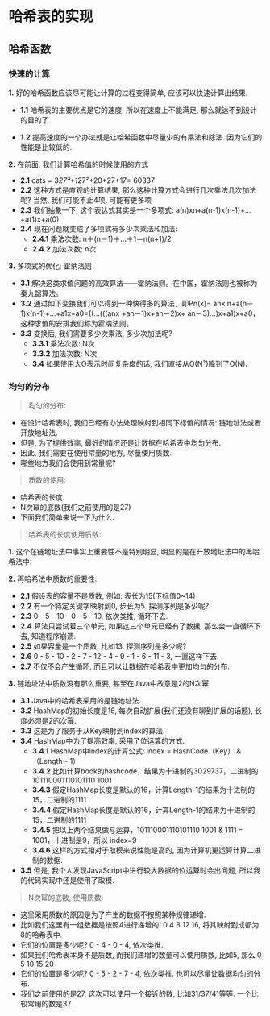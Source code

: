 # 哈希表的实现

## 哈希函数

### 快速的计算

**1.** 好的哈希函数应该尽可能让计算的过程变得简单, 应该可以快速计算出结果.

- **1.1** 哈希表的主要优点是它的速度, 所以在速度上不能满足, 那么就达不到设计的目的了.
  
- **1.2** 提高速度的一个办法就是让哈希函数中尽量少的有乘法和除法. 因为它们的性能是比较低的.

**2.** 在前面, 我们计算哈希值的时候使用的方式

- **2.1** cats = 3*27³+1*27²+20*27+17= 60337
- **2.2** 这种方式是直观的计算结果, 那么这种计算方式会进行几次乘法几次加法呢? 当然, 我们可能不止4项, 可能有更多项
- **2.3** 我们抽象一下, 这个表达式其实是一个多项式: a(n)xn+a(n-1)x(n-1)+…+a(1)x+a(0)
- **2.4** 现在问题就变成了多项式有多少次乘法和加法:
  - **2.4.1** 乘法次数: n＋(n－1)＋…＋1＝n(n+1)/2
  - **2.4.2** 加法次数: n次

**3.** 多项式的优化: 霍纳法则

- **3.1** 解决这类求值问题的高效算法――霍纳法则。在中国，霍纳法则也被称为秦九韶算法。
- **3.2** 通过如下变换我们可以得到一种快得多的算法，即Pn(x)= anx n+a(n－1)x(n-1)+…+a1x+a0=((…(((anx +an－1)x+an－2)x+ an－3)…)x+a1)x+a0，这种求值的安排我们称为霍纳法则。
- **3.3** 变换后, 我们需要多少次乘法, 多少次加法呢?
  - **3.3.1** 乘法次数: N次
  - **3.3.2** 加法次数: N次.
  - **3.4** 如果使用大O表示时间复杂度的话, 我们直接从O(N²)降到了O(N).

### 均匀的分布

> 均匀的分布:

- 在设计哈希表时, 我们已经有办法处理映射到相同下标值的情况: 链地址法或者开放地址法.
- 但是, 为了提供效率, 最好的情况还是让数据在哈希表中均匀分布.
- 因此, 我们需要在使用常量的地方, 尽量使用质数.
- 哪些地方我们会使用到常量呢?

> 质数的使用:

- 哈希表的长度.
- N次幂的底数(我们之前使用的是27)
- 下面我们简单来说一下为什么.

> 哈希表的长度使用质数:

**1.** 这个在链地址法中事实上重要性不是特别明显, 明显的是在开放地址法中的再哈希法中.

**2.** 再哈希法中质数的重要性:

- **2.1** 假设表的容量不是质数, 例如: 表长为15(下标值0~14)
- **2.2** 有一个特定关键字映射到0, 步长为5. 探测序列是多少呢?
- **2.3** 0 - 5 - 10 - 0 - 5 - 10, 依次类推, 循环下去.
- **2.4** 算法只尝试着三个单元, 如果这三个单元已经有了数据, 那么会一直循环下去, 知道程序崩溃.
- **2.5** 如果容量是一个质数, 比如13. 探测序列是多少呢?
- **2.6** 0 - 5 - 10 - 2 - 7 - 12 - 4 - 9 - 1 - 6 - 11 - 3, 一直这样下去.
- **2.7** 不仅不会产生循环, 而且可以让数据在哈希表中更加均匀的分布.

**3.** 链地址法中质数没有那么重要, 甚至在Java中故意是2的N次幂

- **3.1** Java中的哈希表采用的是链地址法.
- **3.2** HashMap的初始长度是16, 每次自动扩展(我们还没有聊到扩展的话题), 长度必须是2的次幂.
- **3.3** 这是为了服务于从Key映射到index的算法.
- **3.4** HashMap中为了提高效率, 采用了位运算的方式.
  - **3.4.1** HashMap中index的计算公式: index = HashCode（Key） & （Length - 1）
  - **3.4.2** 比如计算book的hashcode，结果为十进制的3029737，二进制的101110001110101110 1001
  - **3.4.3** 假定HashMap长度是默认的16，计算Length-1的结果为十进制的15，二进制的1111
  - **3.4.4** 假定HashMap长度是默认的16，计算Length-1的结果为十进制的15，二进制的1111
  - **3.4.5** 把以上两个结果做与运算，101110001110101110 1001 & 1111 = 1001，十进制是9，所以 index=9
  - **3.4.6** 这样的方式相对于取模来说性能是高的, 因为计算机更运算计算二进制的数据.
- **3.5** 但是, 我个人发现JavaScript中进行较大数据的位运算时会出问题, 所以我的代码实现中还是使用了取模.

> N次幂的底数, 使用质数:

- 这里采用质数的原因是为了产生的数据不按照某种规律递增.
- 比如我们这里有一组数据是按照4进行递增的: 0 4 8 12 16, 将其映射到成都为8的哈希表中.
- 它们的位置是多少呢? 0 - 4 - 0 - 4, 依次类推.
- 如果我们哈希表本身不是质数, 而我们递增的数量可以使用质数, 比如5, 那么 0 5 10 15 20
- 它们的位置是多少呢? 0 - 5 - 2 - 7 - 4, 依次类推. 也可以尽量让数据均匀的分布.
- 我们之前使用的是27, 这次可以使用一个接近的数, 比如31/37/41等等. 一个比较常用的数是37.
